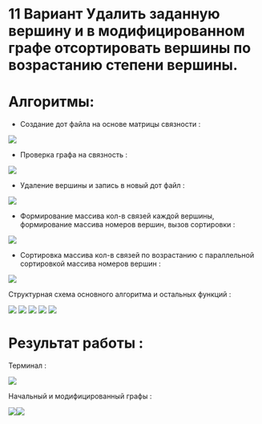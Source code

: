 # 11 Вариант Удалить заданную вершину и в модифицированном графе отсортировать вершины по возрастанию степени вершины.

<h1>Алгоритмы:</h1>

- Создание дот файла на основе матрицы связности :

<img src="https://github.com/phoals/3rd_semester/blob/main/a1.png">

- Проверка графа на связность :

<img src="https://github.com/phoals/3rd_semester/blob/main/a2.png">

- Удаление вершины и запись в новый дот файл :

<img src="https://github.com/phoals/3rd_semester/blob/main/a3.png">

- Формирование массива кол-в связей каждой вершины, формирование массива номеров вершин, вызов сортировки :

<img src="https://github.com/phoals/3rd_semester/blob/main/a4.png">

- Сортировка массива кол-в связей по возрастанию с параллельной сортировкой массива номеров вершин :

<img src="https://github.com/phoals/3rd_semester/blob/main/a5.png">

Структурная схема основного алгоритма и остальных функций :


<img src="https://github.com/phoals/3rd_semester/blob/main/b2.png">

<img src="https://github.com/phoals/3rd_semester/blob/main/b3.png">

<img src="https://github.com/phoals/3rd_semester/blob/main/b4.png">

<img src="https://github.com/phoals/3rd_semester/blob/main/b5.png">

<img src="https://github.com/phoals/3rd_semester/blob/main/b6.png">

<h1>Результат работы :</h1>

Терминал :

<img src="https://github.com/phoals/3rd_semester/blob/main/3.png">

Начальный и модифицированный графы :

<img src="https://github.com/phoals/3rd_semester/blob/main/1.jpg"><img src="https://github.com/phoals/3rd_semester/blob/main/2.jpg">
